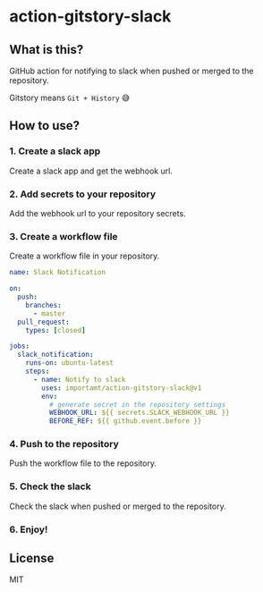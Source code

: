 # action-gitstory-slack

## What is this?

GitHub action for notifying to slack when pushed or merged to the repository.

Gitstory means `Git + History` 😅

## How to use?

### 1. Create a slack app

Create a slack app and get the webhook url.

### 2. Add secrets to your repository

Add the webhook url to your repository secrets.

### 3. Create a workflow file

Create a workflow file in your repository.

```yaml
name: Slack Notification

on:
  push:
    branches:
      - master
  pull_request:
    types: [closed]

jobs:
  slack_notification:
    runs-on: ubuntu-latest
    steps:
      - name: Notify to slack
        uses: importamt/action-gitstory-slack@v1
        env:
          # generate secret in the repository settings
          WEBHOOK_URL: ${{ secrets.SLACK_WEBHOOK_URL }} 
          BEFORE_REF: ${{ github.event.before }}
```

### 4. Push to the repository

Push the workflow file to the repository.

### 5. Check the slack

Check the slack when pushed or merged to the repository.

### 6. Enjoy!

## License

MIT
